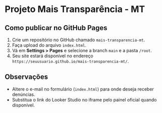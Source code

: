 # Projeto Mais Transparência - MT

## Como publicar no GitHub Pages
1. Crie um repositório no GitHub chamado `mais-transparencia-mt`.
2. Faça upload do arquivo `index.html`.
3. Vá em **Settings > Pages** e selecione a branch `main` e a pasta `/root`.
4. Seu site estará disponível no endereço `https://seuusuario.github.io/mais-transparencia-mt/`.

## Observações
- Altere o e-mail no formulário (`index.html`) para onde deseja receber denúncias.
- Substitua o link do Looker Studio no iframe pelo painel oficial quando disponível.
